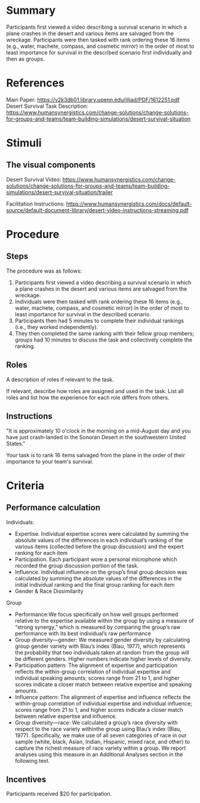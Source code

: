 # Summary
Participants first viewed a video describing a survival scenario in which a plane crashes in the desert and various items are salvaged from the wreckage. Participants were then tasked with rank ordering these 16 items (e.g., water, machete, compass, and cosmetic mirror) in the order of most to least importance for survival in the described scenario first individually and then as groups.

# References
Main Paper: https://v2k3db01.library.upenn.edu/illiad/PDF/1612251.pdf
Desert Survival Task Description: https://www.humansynergistics.com/change-solutions/change-solutions-for-groups-and-teams/team-building-simulations/desert-survival-situation

# Stimuli
## The visual components
Desert Survival Video: https://www.humansynergistics.com/change-solutions/change-solutions-for-groups-and-teams/team-building-simulations/desert-survival-situation/trailer

Facilitation Instructions: https://www.humansynergistics.com/docs/default-source/default-document-library/desert-video-instructions-streaming.pdf

# Procedure
## Steps
The procedure was as follows: 
1. Participants first viewed a video describing a survival scenario in which a plane crashes in the desert and various items are salvaged from the wreckage. 
2. Individuals were then tasked with rank ordering these 16 items (e.g., water, machete, compass, and cosmetic mirror) in the order of most to
least importance for survival in the described scenario. 
3. Participants then had 5 minutes to complete their individual rankings (i.e., they worked independently). 
4. They then completed the same ranking with their fellow group members; groups had 10 minutes to discuss the task and collectively complete the ranking.

## Roles 
A description of roles if relevant to the task.  

If relevant, describe how roles are assigned and used in the task. List all roles and list how the experience for each role differs from others.

## Instructions
"It is approximately 10 o'clock in the morning on a mid-August day and you have just crash-landed in the Sonoran Desert in the southwestern United States."

Your task is to rank 16 items salvaged from the plane in the order of their importance to your team's survival.


# Criteria
## Performance calculation
Individuals: 
- Expertise. Individual expertise scores were calculated by summing the absolute values of the differences in each individual’s ranking of the various items (collected before the group discussion) and the expert ranking for each item 
- Participation. Each participant wore a personal microphone which recorded the group discussion portion of the task.
- Influence. Individual influence on the group’s final group decision was calculated by summing the absolute values of the differences in the initial individual ranking and the final group ranking for each item
- Gender & Race Dissimilarity 

Group 
- Performance:We focus specifically on how well groups performed relative to the expertise available within the group by using a measure of “strong synergy,” which is measured by comparing the group’s raw performance with its best individual’s raw performance
- Group diversity—gender:  We measured gender diversity by calculating group gender variety with Blau’s index (Blau, 1977), which
represents the probability that two individuals taken at random from the group will be different genders. Higher numbers indicate higher levels of diversity.
- Participation pattern: The alignment of expertise and participation reflects the within-group correlation of individual expertise and individual speaking amounts; scores range from 21 to 1, and higher scores indicate a closer match between relative expertise and speaking amounts.
- Influence pattern: The alignment of expertise and influence reflects the within-group correlation of individual expertise and individual influence; scores range from 21 to 1, and higher scores indicate a closer match between relative expertise and influence.
- Group diversity—race: We calculated a group’s
race diversity with respect to the race variety withinthe group using Blau’s index (Blau, 1977). Specifically, we make use of all seven categories of race in our sample (white, black, Asian, Indian, Hispanic, mixed race, and other) to capture the richest measure of race variety within a group. We report analyses using this measure in an Additional Analyses section in the following text.

## Incentives
Participants received $20 for participation. 

